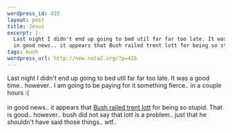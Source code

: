 ```yaml
--- 
wordpress_id: 415
layout: post
title: Jesus
excerpt: |-
  Last night I didn't end up going to bed util far far too late. It was a good time.. however.. I am going to be paying for it something fierce.. in a couple hours :(
  in good news.. it appears that Bush railed trent lott for being so stupid. That is good.. however.. bush did not say that lott is a problem....
tags: bush
wordpress_url: http://new.nata2.org/?p=415
---
```

Last night I didn't end up going to bed util far far too late. It was a good time.. however.. I am going to be paying for it something fierce.. in a couple hours :(
<br/><br/>in good news.. it appears that <a href="http://www.washingtonpost.com/wp-dyn/articles/A49868-2002Dec13.html">Bush railed trent lott</a> for being so stupid. That is good.. however.. bush did not say that lott is a problem.. just that he shouldn't have said those things.. wtf..
